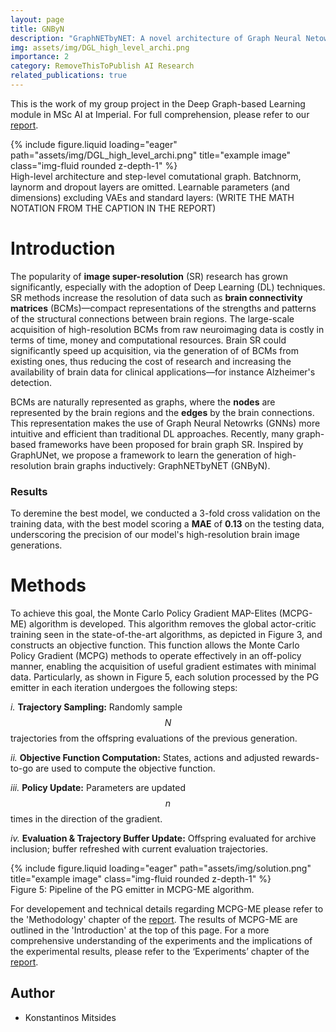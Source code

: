 ```yaml
---
layout: page
title: GNByN
description: "GraphNETbyNET: A novel architecture of Graph Neural Netowrks (GNNs), inspiried by a variety of GNN and NN architectures to generated high-resolution brain connectivity graphs from low-resolution ones." 
img: assets/img/DGL_high_level_archi.png
importance: 2
category: RemoveThisToPublish AI Research
related_publications: true
---
```

This is the work of my group project in the Deep Graph-based Learning module in MSc AI at Imperial. For full comprehension, please refer to our [report](/assets/pdf/DGL_report.pdf).
<div class="row">
    <div class="col-sm mt-3 mt-md-0">
        {% include figure.liquid loading="eager" path="assets/img/DGL_high_level_archi.png" title="example image" class="img-fluid rounded z-depth-1" %}
    </div>
</div>
<div class="caption">
    High-level architecture and step-level comutational graph. Batchnorm, laynorm and dropout layers are omitted. Learnable parameters (and dimensions) excluding VAEs and standard layers: (WRITE THE MATH NOTATION FROM THE CAPTION IN THE REPORT)
</div>

# Introduction
The popularity of **image super-resolution** (SR) research has grown significantly, especially with the adoption of Deep Learning (DL) techniques. SR methods increase the resolution of data such as **brain connectivity matrices** (BCMs)—compact representations of the strengths and patterns of the structural connections between brain regions. The large-scale acquisition of high-resolution BCMs from raw neuroimaging data is costly in terms of time, money and computational resources. Brain SR could significantly speed up acquisition, via the generation of of BCMs from existing ones, thus reducing the cost of research and increasing the availability of brain data for clinical applications—for instance Alzheimer's detection.

BCMs are naturally represented as graphs, where the **nodes** are represented by the brain regions and the **edges** by the brain connections. This representation makes the use of Graph Neural Netowrks (GNNs) more intuitive and efficient than traditional DL approaches. Recently, many graph-based frameworks have been proposed for brain graph SR. Inspired by GraphUNet, we propose a framework to learn the generation of high-resolution brain graphs inductively: GraphNETbyNET (GNByN).

### Results

To deremine the best model, we conducted a 3-fold cross validation on the training data, with the best model scoring a **MAE** of **0.13** on the testing data, underscoring the precision of our model's high-resolution brain image generations.

# Methods
To achieve this goal, the Monte Carlo Policy Gradient MAP-Elites (MCPG-ME) algorithm is developed. This algorithm removes the global actor-critic training seen in the state-of-the-art algorithms, as depicted in Figure 3, and constructs an objective function. This function allows the Monte Carlo Policy Gradient (MCPG) methods to operate effectively in an off-policy manner, enabling the acquisition of useful gradient estimates with minimal data. Particularly, as shown in Figure 5, each solution processed by the PG emitter in each iteration undergoes the following steps:

<i>i.</i> **Trajectory Sampling:** Randomly sample $$N$$ trajectories from the offspring evaluations of the previous generation.

<i>ii.</i> **Objective Function Computation:** States, actions and adjusted rewards-to-go are used to compute the objective function.

<i>iii.</i> **Policy Update:** Parameters are updated $$n$$ times in the direction of the gradient.

<i>iv.</i> **Evaluation & Trajectory Buffer Update:** Offspring evaluated for archive inclusion; buffer refreshed with current evaluation trajectories.

<div class="row">
    <div class="col-sm mt-3 mt-md-0">
        {% include figure.liquid loading="eager" path="assets/img/solution.png" title="example image" class="img-fluid rounded z-depth-1" %}
    </div>
</div>
<div class="caption">
    Figure 5: Pipeline of the PG emitter in MCPG-ME algorithm.
</div>

For developement and technical details regarding MCPG-ME please refer to the 'Methodology' chapter of the [report](/assets/pdf/thesis_report_msc.pdf). The results of MCPG-ME are outlined in the 'Introduction' at the top of this page. For a more comprehensive understanding of the experiments and the implications of the experimental results, please refer to the ‘Experiments’ chapter of the [report](/assets/pdf/thesis_report_msc.pdf).


## Author
- Konstantinos Mitsides


